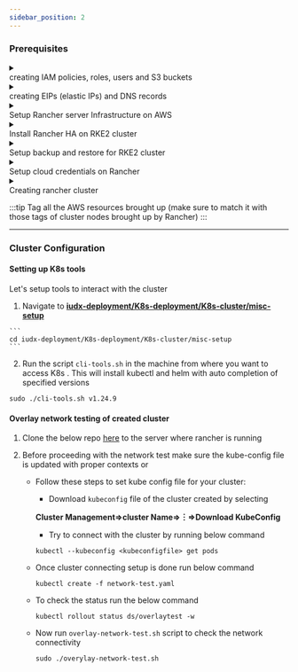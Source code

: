 ```yaml
---
sidebar_position: 2
---
```


### Prerequisites

<details>
<summary><div class="style">creating IAM policies, roles, users and S3 buckets</div></summary>

1. Create IAM policies for:
   *  [rs-async](https://raw.githubusercontent.com/SRINI2410/iudx-developer-docs/kubernetes-depl-docs/docs/resources/AWS-IAM-POLICIES/iam-user-s3-bucket-policies/async_query_policy.json)
   *  [elasticSearch snapshot](https://raw.githubusercontent.com/SRINI2410/iudx-developer-docs/kubernetes-depl-docs/docs/resources/AWS-IAM-POLICIES/iam-user-s3-bucket-policies/Elasticsearch_snapshots_policy.json)
   *  [rancher backup](https://raw.githubusercontent.com/SRINI2410/iudx-developer-docs/kubernetes-depl-docs/docs/resources/AWS-IAM-POLICIES/iam-user-s3-bucket-policies/rancher_backup_policy.json)
   *  [etcd backup](https://raw.githubusercontent.com/SRINI2410/iudx-developer-docs/kubernetes-depl-docs/docs/resources/AWS-IAM-POLICIES/iam-user-s3-bucket-policies/etcd_backup_policy.json)
   *  [velero backup](https://raw.githubusercontent.com/SRINI2410/iudx-developer-docs/kubernetes-depl-docs/docs/resources/AWS-IAM-POLICIES/iam-user-s3-bucket-policies/velero_backup_policy.json)
   *  [worker node efs Policy](https://raw.githubusercontent.com/SRINI2410/iudx-developer-docs/kubernetes-depl-docs/docs/resources/AWS-IAM-POLICIES/EfsPolicy.json)
   *  [worker node Ebs Policy](https://raw.githubusercontent.com/SRINI2410/iudx-developer-docs/kubernetes-depl-docs/docs/resources/AWS-IAM-POLICIES/encryptedEbsVolumePolicy.json)
   *  [master node Policy](https://raw.githubusercontent.com/SRINI2410/iudx-developer-docs/kubernetes-depl-docs/docs/resources/AWS-IAM-POLICIES/masterNodeRole.json)
   *  [worker node Policy](https://raw.githubusercontent.com/SRINI2410/iudx-developer-docs/kubernetes-depl-docs/docs/resources/AWS-IAM-POLICIES/workerNodeRole.json)

2. Create IAM Roles for:
   * Master node (attach master node Policy)
   * Worker node (atatch worker node Policy)

3. Create IAM users and attach respective polices created above:
   * async query 
   * elasticSearch snapshot 
   * rancher backup 
   * etcd backup 
   * IAM veleroUser
   * IAM geoserver user 

4. Create S3 buckets:
   * rs-async query 
   * elasticsearch snapshot backup
   * rancher-backup
   * etcd-backup
   * velerobackup
   * geoserver data

5. Create EFS volume for performing resource server async query

</details>

<details>
<summary><div class="style">creating EIPs (elastic IPs) and DNS records</div></summary>

1. Create 3 Elastic IPs for
   * RKE2 cluster loadbalancer for Rancher HA(IP0)
   * NGINX Ingress(IP1)
   * and RMQ Loadbalancers respectively(IP2)

2. Create following DNS A records in your domain registrar  pointing to above created public IPs (IP0, IP1 and IP2) attached to LB

| Domain ( Example placeholder) | IP  | Comments                                                       |
| ----------------------------- | --- | -------------------------------------------------------------- |
| rancher-domain-name            | IP0 | To access Rancher                                              |
| kibana-domain-name             | IP1 | To access kibana UI                                            |
| databroker(rabbitmq)-domain-name   | IP2 | To access databroker UI                                        |
| grafana-domain-name      | IP1 | To access grafana UI                                           |
| keycloak-domain-name      | IP1 | To access keycloak Mgmt UI                                     |
| resource-server domain            | IP1 | Rs server public api endpoint                                  |
| cos/dx domain name       | IP1 | Cos/dx (cat, auth and onboarding under this domain) server public api endpoint |
| file-server api endpoint domain name          | IP1 | File  public api endpoint                                      |
| data ingestion domain name           | IP1 | Di server public api endpoint                                  |
| central catalogue domain name   | IP1 | Central catalogue api endpoint                                 |

</details>

<details>
<summary><div class="style">Setup Rancher server Infrastructure on AWS</div></summary>

#### Follow the below steps to setup rancher on AWS 
 1. Create a VPC 
 2. Create Subnet in created VPC
 3. Create Internet Gateway and Attach to the created VPC
 4. Create route table and associate with created subnet
      * Create a route in the route table with destination 0.0.0.0/0 and Target as the created gateway
 5.  Create a security group with the rules **[here](https://ranchermanager.docs.rancher.com/getting-started/installation-and-upgrade/installation-requirements/port-requirements#ports-for-rancher-server-nodes-on-rke2)**
 6. Create 3 instances for the Rancher HA (high availability) VMs with the following specificationss
      *  **AMI**: Ubuntu 22.04
      *  **Instance type**: m6a.large
      *  attach created security group
      *  **auto-assign public IP**: Enable
      *  use **gp3** volume
      *  unlimited credit specification
      *  **EBS-optimized instance**: Enable
 7. Create target groups for individual ports mentioned below 
      *  target type: Instances
      *  protocol: TCP
      *  ports
         * 80 
         * 443
         * 9345
         * 6443
      * health check 
         * Healthy, Unhealthy Threshold: 3
         * timeout: 6s
         * Interval: 10s
         * Override: 80 ( for port 443 only)
      * Register targets
         * add the 3 Rancher HA nodes created 
         * refer **[here](https://ranchermanager.docs.rancher.com/how-to-guides/new-user-guides/infrastructure-setup/amazon-elb-load-balancer#1-create-target-groups)** for more information.

 8. Create Network Load Balancer with the following options
      *  Internet Facing
      *  Add **listener** for 80, 443, 9345, and 6443 ports with forwarding to respective target group
      *  Use created EIP (IP0) as IPv4 address

 9. Create DNS mapping for the loadbalancer IP

</details>

<details>
<summary><div class="style">Install Rancher HA on RKE2 cluster</div></summary>

 **Prerequisites**:
 1. Install kubectl and helm cli from the script **[here](https://github.com/datakaveri/iudx-deployment/blob/5.0.0/K8s-deployment/K8s-cluster/misc-setup/cli-tools.sh)**. 

 2. Git clone datakaveri/iudx-deployment repo 
   ```
   git clone -b 5.0.0 https://github.com/datakaveri/iudx-deployment.git 

   ```
 3. Install certmanager in the cluster

**Installation**:
 1. Add rancher repo
   ```
   helm repo add rancher-stable https://releases.rancher.com/server-charts/stable
   ```
 2. Create cattle-system namespace
   ```
   kubectl create namespace cattle-system
   ```
 3. Install Rancher helm chart
   ```
   helm install rancher rancher-stable/rancher \
   --namespace cattle-system \
   --set hostname=rke2-rancher.iudx.org.in \
   --set bootstrapPassword=admin \
   --set ingress.tls.source=letsEncrypt \
   --set letsEncrypt.email=admin.cloud@datakaveri.org \
   --set letsEncrypt.ingress.class=nginx \
   --version 2.7.1
   ```

</details>

<details>
<summary><div class="style">Setup backup and restore for RKE2 cluster</div></summary>

1. Installing rancher backups operator:
   * Click on tribar (≡) present on top left corner in rancher desktop
   * Under "EXPLORE CLUSTER" elect **local** 
   * Select **app**⇒ **Charts**
      ![rancher](https://docs.assets.dataforpublicgood.org.in/IUDX-resources/rancher_backupChart.png)
   * Configure default storage location. Refer **[here](https://ranchermanager.docs.rancher.com/v2.6/reference-guides/backup-restore-configuration/storage-configuration)**
   * Click **Instal**
2. Create a secret in the local cluster with your S3 credentials ( Use credentials fo **rancher backup user** created in infrastructure setup section earlier) with keys and the directives accessKey and secretKey. It can be in any namespace. An example secret is **[here](https://ranchermanager.docs.rancher.com/v2.6/reference-guides/backup-restore-configuration/backup-configuration#example-credentialsecret)**.

3. Setting up a recurring backup
   * Click tribar (☰) on top left corner 
   * Select **local** under EXPLORE CLUSTER 
   * In the left navigation bar, Rancher Backups > Backups.
   * Create the Backup with the form
   * Select recurring backups with schedule `0 */6 * * *` ( customize as per your needs). Set retention count as 40. (This will retain 10 days of backups. Can be increased or reduced as per requirement.)
   * The backups can be stored unencrypted since the encryption will be enabled in the backups’ s3 bucket.
   * Fill the storage location details appropriately with the details of the s3 bucket created in previous steps.
   * Refer [here](https://ranchermanager.docs.rancher.com/v2.6/reference-guides/backup-restore-configuration/backup-configuration) for more details on backup configuration.

4. Restoring a Rancher Backup
   * Click tribar (☰) on top left corner 
   * Select **local** under EXPLORE CLUSTER 
   * In the left navigation bar, **Rancher Backups⇒ Restores**. Click **Create**.
   * Create the Restore with the form
   * Depending on the restore scenario, if the backup object is present in the cluster, select it as the target backup and create the restore.
   * Or you can restore from S3 by giving the credentials and details of the backup bucket and giving the latest backup file name in the bucket from the aws portal. 
   * Refer [here](https://ranchermanager.docs.rancher.com/v2.6/how-to-guides/new-user-guides/backup-restore-and-disaster-recovery/restore-rancher) for more details on restore configuration.

</details>

<details>
<summary><div class="style">Setup cloud credentials on Rancher</div></summary>

**Prerequisites**:
* Create a VPC/subnet for cluster resources.
* Create a security group with appropriate rules for rancher cluster (Optional. Rancher creates this for you if not created. It can be modified later as well.)

1. Click tribar (☰) and select Cluster Management.
2. Click Cloud Credentials.
3. Click Create.
4. Click Amazon.
5. Enter a name for the cloud credential.
6. In the Default Region field, select the AWS region where your cluster nodes will be located.
7. Enter your AWS EC2 Access Key and Secret Key of IAM rancher User created before in    Provisioning Infra section
8. Click Create.

**Result**: You have created the cloud credentials that will be used to provision nodes in your cluster. You can reuse these credentials for other node templates, or in other clusters.

</details>

<details>
<summary><div class="style">Creating rancher cluster</div></summary>

1. Click tribar (☰) and select Cluster Management.
2. On the Clusters page, click Create (top right corner)
3. Toggle the switch to **RKE2/K3s**.
4. Click Amazon EC2.
5. Select a Cloud Credential, if more than one exists. Otherwise, it's preselected.
6. Enter a Cluster Name.
7. Create a machine pool for each Kubernetes role. (Multiple for worker role to have different instance types)
      * For each machine pool, define the machine configuration/instance types, region, and zones
      * While creating master node and worker make sure to check below tabs,

      **Master**:
         - [x] `Etcd`
         - [x] `Control Plane`
         - [ ] `Worker`

      **Worker**:
         - [ ] `Etcd`
         - [ ] `Control Plane`
         - [x] `worker`

      * Pass the Master and Worker roles created in previous steps in the IAM instance Profile Name field in respective machine pools.
      * Select correct VPC/Subnet and Security group. (or let rancher create one for you)
      * Enable Allow access to EC2 metadata.

8. Use the Cluster Configuration to choose the version of Kubernetes that will be installed, what network provider will be used and if you want to enable project network isolation.
   * Tested with k8s version `v1.24.9+rke2r2`, Cloud Provider Amazon, Container Network `calico`.

9. Use Member Roles to configure user authorization for the cluster. Click Add Member to add users that can access the cluster. Use the Role drop-down to set permissions for each user.
10. Configure recurring etcd backup under **Cluster Configuration ** in **etcd**
      * Enable automatic snapshots with cron schedule `0 */6 * * *` and 40 retention (This will retain 10 days of backups. Can be increased or reduced as per the requirement.)
      * Configure the Backup snapshot to S3 by 
         * Creating s3 compatible authentication by selecting, **Cloud Credentials⇒Create⇒S3-Compatible** ( add Access key and Secretkey of etcdUser created earlier) 
11. Now click **Create** 

</details>

:::tip
Tag all the AWS resources brought up (make sure to match it with those tags of cluster nodes brought up by Rancher)
:::

***  

### Cluster Configuration

   #### Setting up K8s tools 

   Let's setup tools to interact with the cluster 

   1. Navigate to **[iudx-deployment/K8s-deployment/K8s-cluster/misc-setup](https://github.com/datakaveri/iudx-deployment/tree/5.0.0/K8s-deployment/K8s-cluster/misc-setup)**

    ```
    cd iudx-deployment/K8s-deployment/K8s-cluster/misc-setup
    ```

   2. Run the script ``cli-tools.sh`` in the machine from where you want to access K8s . This will install  kubectl and helm with auto completion of specified versions

   ```
   sudo ./cli-tools.sh v1.24.9
   ```

   
#### Overlay network testing of created cluster

1. Clone the below repo [here](https://github.com/datakaveri/iudx-deployment/tree/master/K8s-deployment/K8s-cluster/K8s/tests/network) to the server where rancher is running 

2. Before proceeding with the network test make sure the kube-config file is updated with proper contexts or
   * Follow these steps to set kube config file for your cluster:
      * Download `kubeconfig` file of the cluster created by selecting 
   
      **Cluster Management⇒cluster Name⇒︙⇒Download KubeConfig**
      * Try to connect with the cluster by running below command 

      ```
      kubectl --kubeconfig <kubeconfigfile> get pods
      ```
   * Once cluster connecting setup is done run below command 

      ```
      kubectl create -f network-test.yaml
      ```
   * To check the status run the below command

      ```
      kubectl rollout status ds/overlaytest -w
      ```

   * Now run `overlay-network-test.sh` script to check the network connectivity

      ```
      sudo ./overylay-network-test.sh
      ```




